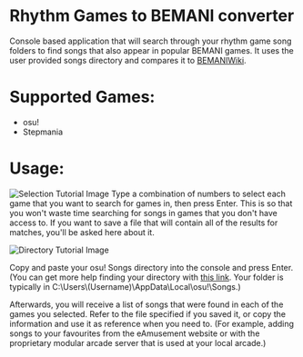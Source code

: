 # Rhythm Games to BEMANI converter
Console based application that will search through your rhythm game song folders to find songs that also appear in popular BEMANI games. It uses the user provided songs directory and compares it to [BEMANIWiki](http://bemaniwiki.com/).

# Supported Games:
* osu!
* Stepmania

# Usage:
![Selection Tutorial Image](https://cdn.discordapp.com/attachments/586043175391592556/734488862864441425/unknown.png)
Type a combination of numbers to select each game that you want to search for games in, then press Enter. This is so that you won't waste time searching for songs in games that you don't have access to. If you want to save a file that will contain all of the results for matches, you'll be asked here about it.

![Directory Tutorial Image](https://cdn.discordapp.com/attachments/586043175391592556/734489531499151421/unknown.png)


Copy and paste your osu! Songs directory into the console and press Enter. (You can get more help finding your directory with [this link](https://osu.ppy.sh/help/wiki/osu!_Program_Files). Your folder is typically in C:\Users\\(Username)\AppData\Local\osu!\Songs.)

Afterwards, you will receive a list of songs that were found in each of the games you selected. Refer to the file specified if you saved it, or copy the information and use it as reference when you need to. (For example, adding songs to your favourites from the eAmusement website or with the proprietary modular arcade server that is used at your local arcade.)
